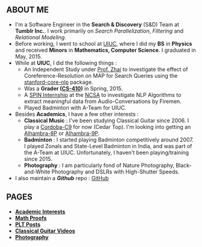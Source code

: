 ## ABOUT ME
*   I'm a Software Engineer in the **Search & Discovery** (S&D) Team at **Tumblr Inc.**. I work primarily on _Search Parallelization_, _Filtering_ and _Relational Modeling_.
*   Before working, I went to school at [UIUC](http://illinois.edu/), where I did my **BS** in **Physics** and received **Minors** in **Mathematics, Computer Science**. I graduated in May, 2015.
*   While at **UIUC**, I did the following things :
    *   An Independent Study under [Prof. Zhai](http://czhai.cs.illinois.edu/) to investigate the effect of Coreference-Resolution on MAP for Search Queries using the [stanford-core-nlp](http://stanfordnlp.github.io/CoreNLP/) package.
    *   Was a **Grader ([CS-410](https://chara.cs.illinois.edu/sites/cs410))** in Spring, 2015.
    *   A [SPIN Internship](http://spin.ncsa.illinois.edu/interns/2014.html) at the [NCSA](http://www.ncsa.illinois.edu/) to investigate NLP Algorithms to extract meaningful data from Audio-Conversations by Firemen.
    *   Played Badminton with A-Team for UIUC.
*   Besides **Academics**, I have a few other interests :
    *   **Classical Music** : I've been studying Classical Guitar since 2006\. I play a [Cordoba-C9](http://www.cordobaguitars.com/p/c9) for now (Cedar Top). I'm looking into getting an [Alhambra-8P](http://www.alhambrausa.com/guitars/classical/9/8-p.html) or [Alhambra-9P](http://www.alhambrausa.com/guitars/classical/10/9-p.html).
    *   **Badminton** : I started playing Badminton competitively around 2007. I played Zonals and State-Level Badminton in India, and was part of the A-Team at UIUC. Unfortunately, I haven't been playing/training since 2015.
    *   **Photography** : I am particularly fond of Nature Photography, Black-and-White Photography and DSLRs with High-Shutter Speeds.
* I also maintain a **_Github_** repo : [GitHub](https://github.com/jssandh2)

## PAGES
* [**Academic Interests**](https://jssandh2.github.io/Juspreet-Sandhu/academic_interests.html)
* [**Math Proofs**](https://jssandh2.github.io/Juspreet-Sandhu/math_proofs.html)
* [**PLT Posts**](https://jssandh2.github.io/Juspreet-Sandhu/plt.html)
* [**Classical Guitar Videos**](https://jssandh2.github.io/Juspreet-Sandhu/music.html)
* [**Photography**](https://jssansdh2.github.io/Juspreet-Sandhu/photography.html)
